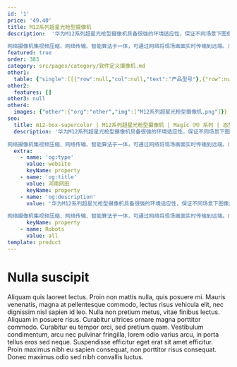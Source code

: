 ```yaml
---
id: '1'
price: '49.40'
title: M12系列超星光枪型摄像机
description:  '华为M12系列超星光枪型摄像机具备很强的环境适应性，保证不同场景下图像质量。其优异的低照度，宽动态，强光抑制以及电压、温度等适应性，可满足城市各种气候下的图像质量，如晴天，阴雨天，下雪天，雾霾天，在任何时候，任何地点，摄像机都能自动识别并调整画面，获取高清画质体验。

网络摄像机集视频压缩、网络传输、智能算法于一体，可通过网络将现场画面实时传输到远端。广泛应用于多个领域，如城市，轨道交通等。'
featured: true
order: 383
category: src/pages/category/软件定义摄像机.md
other1: 
  table: {"single":[[{"row":null,"col":null,"text":"产品型号"},{"row":null,"col":null,"text":"M1220"}],[{"row":null,"col":null,"text":"图像传感器"},{"row":null,"col":null,"text":"1/1.8\" 200万像素逐行扫描CMOS"}],[{"row":null,"col":null,"text":"最大分辨率"},{"row":null,"col":null,"text":"1920×1080"}],[{"row":null,"col":null,"text":"低照度"},{"row":null,"col":null,"text":"支持"}],[{"row":null,"col":null,"text":"镜头接口"},{"row":null,"col":null,"text":"C/CS接口"}],[{"row":null,"col":null,"text":"宽动态"},{"row":null,"col":null,"text":"支持"}],[{"row":null,"col":null,"text":"智能分析"},{"row":null,"col":null,"text":"支持"}],[{"row":null,"col":null,"text":"电源"},{"row":null,"col":null,"text":"DC12V，AC24V，PoE(IEEE 802.3at)"}]]}
other2:
  features: []
other3: null
other4:
  images: {"other":{"org":"other","img":["M12系列超星光枪型摄像机.png"]}}
seo:
  title: m12-box-supercolor | M12系列超星光枪型摄像机 | Magic（M）系列 | 态势感知摄像机  | 软件定义摄像机 | 机器视觉
  description: '华为M12系列超星光枪型摄像机具备很强的环境适应性，保证不同场景下图像质量。其优异的低照度，宽动态，强光抑制以及电压、温度等适应性，可满足城市各种气候下的图像质量，如晴天，阴雨天，下雪天，雾霾天，在任何时候，任何地点，摄像机都能自动识别并调整画面，获取高清画质体验。

网络摄像机集视频压缩、网络传输、智能算法于一体，可通过网络将现场画面实时传输到远端。广泛应用于多个领域，如城市，轨道交通等。'
  extra:
    - name: 'og:type'
      value: website
      keyName: property
    - name: 'og:title'
      value: 河南网田
      keyName: property
    - name: 'og:description'
      value: '华为M12系列超星光枪型摄像机具备很强的环境适应性，保证不同场景下图像质量。其优异的低照度，宽动态，强光抑制以及电压、温度等适应性，可满足城市各种气候下的图像质量，如晴天，阴雨天，下雪天，雾霾天，在任何时候，任何地点，摄像机都能自动识别并调整画面，获取高清画质体验。

网络摄像机集视频压缩、网络传输、智能算法于一体，可通过网络将现场画面实时传输到远端。广泛应用于多个领域，如城市，轨道交通等。'
      keyName: property
    - name: Robots
      value: all
template: product
---
```


# Nulla suscipit

Aliquam quis laoreet lectus. Proin non mattis nulla, quis posuere mi. Mauris venenatis, magna at pellentesque commodo, lectus risus vehicula elit, nec dignissim nisl sapien id leo. Nulla non pretium metus, vitae finibus lectus. Aliquam in posuere risus. Curabitur ultrices ornare magna porttitor commodo. Curabitur eu tempor orci, sed pretium quam. Vestibulum condimentum, arcu nec pulvinar fringilla, lorem odio varius arcu, in porta tellus eros sed neque. Suspendisse efficitur eget erat sit amet efficitur. Proin maximus nibh eu sapien consequat, non porttitor risus consequat. Donec maximus odio sed nibh convallis luctus.